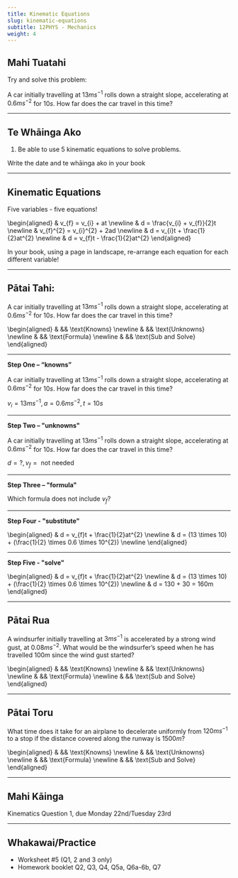 ```yaml
---
title: Kinematic Equations
slug: kinematic-equations
subtitle: 12PHYS - Mechanics
weight: 4
---
```


## Mahi Tuatahi

Try and solve this problem:

A car initially travelling at $13ms^{-1}$ rolls down a straight slope, accelerating at $0.6 ms^{-2}$ for $10 s$. How far does the car travel in this time?

---

## Te Whāinga Ako

1. Be able to use 5 kinematic equations to solve problems.

<p class="instruction">Write the date and te whāinga ako in your book</p>

---

## Kinematic Equations

Five variables - five equations!

\begin{aligned}
    & v_{f} = v_{i} + at \newline
    & d = \frac{v_{i} + v_{f}}{2}t \newline
    & v_{f}^{2} = v_{i}^{2} + 2ad \newline
    & d = v_{i}t + \frac{1}{2}at^{2} \newline
    & d = v_{f}t - \frac{1}{2}at^{2}
\end{aligned}

<p class="instruction">In your book, using a page in landscape, re-arrange each equation for each different variable!</p>

---

## Pātai Tahi:

A car initially travelling at $13ms^{-1}$ rolls down a straight slope, accelerating at $0.6 ms^{-2}$ for $10 s$. How far does the car travel in this time?

\begin{aligned}
    &  && \text{Knowns}  \newline
    &  && \text{Unknowns} \newline
    &  && \text{Formula} \newline
    &  && \text{Sub and Solve} 
\end{aligned}

---

__Step One – “knowns”__

A car initially travelling at $13ms^{-1}$ rolls down a straight slope, accelerating at $0.6 ms^{-2}$ for $10 s$. How far does the car travel in this time?

$v_{i} = 13ms^{-1}, a=0.6ms^{-2}, t=10s$

---

__Step Two – "unknowns"__

A car initially travelling at $13ms^{-1}$ rolls down a straight slope, accelerating at $0.6 ms^{-2}$ for $10 s$. How far does the car travel in this time?

$d = ?, v_{f} = \text{ not needed}$

---

__Step Three – "formula"__

Which formula does not include $v_{f}$?

---

__Step Four - "substitute"__

\begin{aligned}
    & d = v_{f}t + \frac{1}{2}at^{2} \newline
    & d = (13 \times 10) + (\frac{1}{2} \times 0.6 \times 10^{2}) \newline
\end{aligned}

---

__Step Five - "solve"__

\begin{aligned}
    & d = v_{f}t + \frac{1}{2}at^{2} \newline
    & d = (13 \times 10) + (\frac{1}{2} \times 0.6 \times 10^{2}) \newline
    & d = 130 + 30 = 160m
\end{aligned}

---

## Pātai Rua

A windsurfer initially travelling at $3 ms^{-1}$ is accelerated by a strong wind gust, at $0.08 ms^{-2}$. What would be the windsurfer’s speed when he has travelled $100 m$ since the wind gust started?

\begin{aligned}
    &  && \text{Knowns}  \newline
    &  && \text{Unknowns} \newline
    &  && \text{Formula} \newline
    &  && \text{Sub and Solve} 
\end{aligned}

---

## Pātai Toru

What time does it take for an airplane to decelerate uniformly from $120 ms^{-1}$ to a stop if the distance covered along the runway is $1500 m$?

\begin{aligned}
    &  && \text{Knowns}  \newline
    &  && \text{Unknowns} \newline
    &  && \text{Formula} \newline
    &  && \text{Sub and Solve} 
\end{aligned}

---

## Mahi Kāinga

Kinematics Question 1, due Monday 22nd/Tuesday 23rd

---

## Whakawai/Practice

- Worksheet #5 (Q1, 2 and 3 only)
- Homework booklet Q2, Q3, Q4, Q5a, Q6a-6b, Q7

